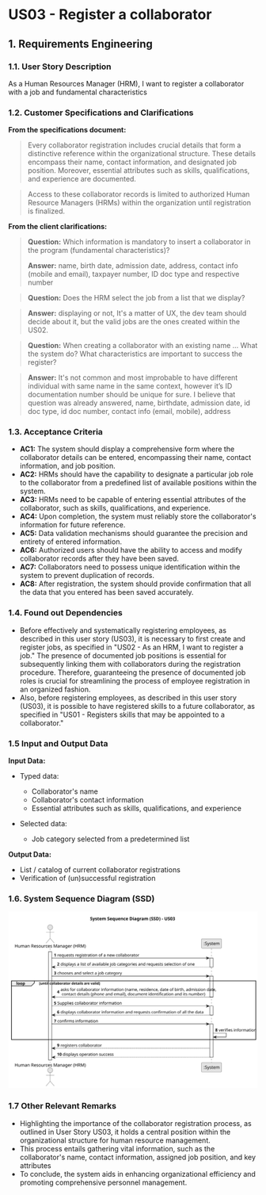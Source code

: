 # US03 - Register a collaborator

## 1. Requirements Engineering

### 1.1. User Story Description

As a Human Resources Manager (HRM), I want to register a collaborator with a job and fundamental characteristics


### 1.2. Customer Specifications and Clarifications 

**From the specifications document:**

> Every collaborator registration includes crucial details that form a distinctive reference within the 
organizational structure. These details encompass their name, contact information, and designated job position.
Moreover, essential attributes such as skills, qualifications, and experience are documented.

> Access to these collaborator records is limited to authorized Human Resource Managers (HRMs) within the organization until registration is finalized.



**From the client clarifications:**

> **Question:**  Which information is mandatory to insert a collaborator in the program (fundamental characteristics)?
>
> **Answer:** name, birth date, admission date, address, contact info (mobile and email), taxpayer number, ID doc type and respective number

> **Question:**  Does the HRM select the job from a list that we display?

> **Answer:** displaying or not, It's a matter of UX, the dev team should decide about it, but the valid jobs are the ones created within the US02.

> **Question:**  When creating a collaborator with an existing name ... What the system do?
What characteristics are important to success the register?

> **Answer:** It's not common and most improbable to have different individual with same name in the same context, however it’s ID documentation number should be unique for sure.
I believe that question was already answered, name, birthdate, admission date, id doc type, id doc number, contact info (email, mobile), address









### 1.3. Acceptance Criteria

* **AC1:** The system should display a comprehensive form where the collaborator details can be entered, encompassing their 
name, contact information, and job position.
* **AC2:** HRMs should have the capability to designate a particular job role to the collaborator from a predefined list
of available positions within the system.
* **AC3:** HRMs need to be capable of entering essential attributes of the collaborator, such as skills, qualifications,
and experience.
* **AC4:** Upon completion, the system must reliably store the collaborator's information for future reference.
* **AC5:** Data validation mechanisms should guarantee the precision and entirety of entered information.
* **AC6:** Authorized users should have the ability to access and modify collaborator records after they have been saved.
* **AC7:** Collaborators need to possess unique identification within the system to prevent duplication of records.
* **AC8:** After registration, the system should provide confirmation that all the data that you entered has been saved 
accurately.




### 1.4. Found out Dependencies 

* Before effectively and systematically registering employees, as described in this user story (US03), it is necessary
to first create and register jobs, as specified in "US02 - As an HRM, I want to register a job."
The presence of documented job positions is essential for subsequently linking them with collaborators during the 
registration procedure. Therefore, guaranteeing the presence of documented job roles is crucial for streamlining the 
process of employee registration in an organized fashion.
* Also, before registering employees, as described in this user story (US03), it is possible to have registered skills to
a future collaborator, as specified in "US01 - Registers skills that may be appointed to a collaborator."
  
### 1.5 Input and Output Data

**Input Data:**

* Typed data:
  * Collaborator's name
  * Collaborator's contact information
  * Essential attributes such as skills, qualifications, and experience

* Selected data:
    * Job category selected from a predetermined list


**Output Data:**

* List / catalog of current collaborator registrations
* Verification of (un)successful registration


### 1.6. System Sequence Diagram (SSD)
![System Sequence Diagram - Alternative One](svg/us03-system-sequence-diagram-System_Sequence_Diagram__SSD____US03.svg)

### 1.7 Other Relevant Remarks

* Highlighting the importance of the collaborator registration process, as outlined in User Story US03, it holds a central
position within the organizational structure for human resource management. 
* This process entails gathering vital information, such as the collaborator's name, contact information, assigned job 
position, and key attributes
* To conclude, the system aids in enhancing organizational efficiency and promoting comprehensive personnel management.